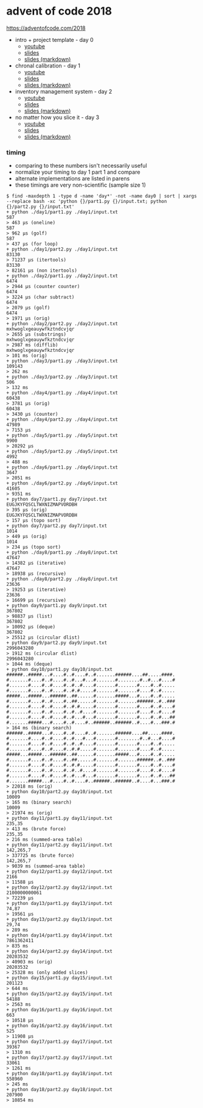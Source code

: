 advent of code 2018
===================

https://adventofcode.com/2018

- intro + project template - day 0
    - [youtube](https://www.youtube.com/watch?v=rpCsg3iVGhA)
    - [slides](https://anthonywritescode.github.io/aoc2018/day0/)
    - [slides (markdown)](https://github.com/anthonywritescode/aoc2018/blob/master/day0/slides.md)
- chronal calibration - day 1
    - [youtube](https://www.youtube.com/watch?v=TwaEIBXCWFE)
    - [slides](https://anthonywritescode.github.io/aoc2018/day1/)
    - [slides (markdown)](https://github.com/anthonywritescode/aoc2018/blob/master/day1/slides.md)
- inventory management system - day 2
    - [youtube](https://www.youtube.com/watch?v=ZU_bRzoBwbA)
    - [slides](https://anthonywritescode.github.io/aoc2018/day2/)
    - [slides (markdown)](https://github.com/anthonywritescode/aoc2018/blob/master/day2/slides.md)
- no matter how you slice it - day 3
    - [youtube](https://www.youtube.com/watch?v=r89Bfu7Ccs8)
    - [slides](https://anthonywritescode.github.io/aoc2018/day3/)
    - [slides (markdown)](https://github.com/anthonywritescode/aoc2018/blob/master/day3/slides.md)


### timing

- comparing to these numbers isn't necessarily useful
- normalize your timing to day 1 part 1 and compare
- alternate implementations are listed in parens
- these timings are very non-scientific (sample size 1)

```console
$ find -maxdepth 1 -type d -name 'day*' -not -name day0 | sort | xargs --replace bash -xc 'python {}/part1.py {}/input.txt; python {}/part2.py {}/input.txt'
+ python ./day1/part1.py ./day1/input.txt
587
> 463 μs (oneline)
587
> 962 μs (golf)
587
> 437 μs (for loop)
+ python ./day1/part2.py ./day1/input.txt
83130
> 71237 μs (itertools)
83130
> 82161 μs (non itertools)
+ python ./day2/part1.py ./day2/input.txt
6474
> 2944 μs (counter counter)
6474
> 3224 μs (char subtract)
6474
> 2079 μs (golf)
6474
> 1971 μs (orig)
+ python ./day2/part2.py ./day2/input.txt
mxhwoglxgeauywfkztndcvjqr
> 2655 μs (substrings)
mxhwoglxgeauywfkztndcvjqr
> 2987 ms (difflib)
mxhwoglxgeauywfkztndcvjqr
> 101 ms (orig)
+ python ./day3/part1.py ./day3/input.txt
109143
> 262 ms
+ python ./day3/part2.py ./day3/input.txt
506
> 132 ms
+ python ./day4/part1.py ./day4/input.txt
60438
> 3781 μs (orig)
60438
> 3430 μs (counter)
+ python ./day4/part2.py ./day4/input.txt
47989
> 7153 μs
+ python ./day5/part1.py ./day5/input.txt
9900
> 20292 μs
+ python ./day5/part2.py ./day5/input.txt
4992
> 488 ms
+ python ./day6/part1.py ./day6/input.txt
3647
> 2051 ms
+ python ./day6/part2.py ./day6/input.txt
41605
> 9351 ms
+ python day7/part1.py day7/input.txt
EUGJKYFQSCLTWXNIZMAPVORDBH
> 395 μs (orig)
EUGJKYFQSCLTWXNIZMAPVORDBH
> 157 μs (topo sort)
+ python day7/part2.py day7/input.txt
1014
> 449 μs (orig)
1014
> 234 μs (topo sort)
+ python ./day8/part1.py ./day8/input.txt
47647
> 14382 μs (iterative)
47647
> 18938 μs (recursive)
+ python ./day8/part2.py ./day8/input.txt
23636
> 19253 μs (iterative)
23636
> 16699 μs (recursive)
+ python day9/part1.py day9/input.txt
367802
> 98837 μs (list)
367802
> 10092 μs (deque)
367802
> 25512 μs (circular dlist)
+ python day9/part2.py day9/input.txt
2996043280
> 1912 ms (circular dlist)
2996043280
> 1044 ms (deque)
+ python day10/part1.py day10/input.txt
######..#####...#....#..#....#..#.......######....##.....####.
#.......#....#..#....#..#...#...#.......#........#..#...#....#
#.......#....#..#....#..#..#....#.......#.......#....#..#.....
#.......#....#..#....#..#.#.....#.......#.......#....#..#.....
#####...#####...######..##......#.......#####...#....#..#.....
#.......#....#..#....#..##......#.......#.......######..#..###
#.......#....#..#....#..#.#.....#.......#.......#....#..#....#
#.......#....#..#....#..#..#....#.......#.......#....#..#....#
#.......#....#..#....#..#...#...#.......#.......#....#..#...##
#.......#####...#....#..#....#..######..######..#....#...###.#
> 164 ms (binary search)
######..#####...#....#..#....#..#.......######....##.....####.
#.......#....#..#....#..#...#...#.......#........#..#...#....#
#.......#....#..#....#..#..#....#.......#.......#....#..#.....
#.......#....#..#....#..#.#.....#.......#.......#....#..#.....
#####...#####...######..##......#.......#####...#....#..#.....
#.......#....#..#....#..##......#.......#.......######..#..###
#.......#....#..#....#..#.#.....#.......#.......#....#..#....#
#.......#....#..#....#..#..#....#.......#.......#....#..#....#
#.......#....#..#....#..#...#...#.......#.......#....#..#...##
#.......#####...#....#..#....#..######..######..#....#...###.#
> 22018 ms (orig)
+ python day10/part2.py day10/input.txt
10009
> 165 ms (binary search)
10009
> 21974 ms (orig)
+ python day11/part1.py day11/input.txt
235,35
> 413 ms (brute force)
235,35
> 216 ms (summed-area table)
+ python day11/part2.py day11/input.txt
142,265,7
> 337725 ms (brute force)
142,265,7
> 9039 ms (summed-area table)
+ python day12/part1.py day12/input.txt
2166
> 11588 μs
+ python day12/part2.py day12/input.txt
2100000000061
> 72239 μs
+ python day13/part1.py day13/input.txt
74,87
> 19561 μs
+ python day13/part2.py day13/input.txt
29,74
> 289 ms
+ python day14/part1.py day14/input.txt
7861362411
> 835 ms
+ python day14/part2.py day14/input.txt
20203532
> 40903 ms (orig)
20203532
> 25328 ms (only added slices)
+ python day15/part1.py day15/input.txt
201123
> 644 ms
+ python day15/part2.py day15/input.txt
54188
> 2563 ms
+ python day16/part1.py day16/input.txt
663
> 10518 μs
+ python day16/part2.py day16/input.txt
525
> 11908 μs
+ python day17/part1.py day17/input.txt
39367
> 1310 ms
+ python day17/part2.py day17/input.txt
33061
> 1261 ms
+ python day18/part1.py day18/input.txt
558960
> 245 ms
+ python day18/part2.py day18/input.txt
207900
> 10854 ms
```

